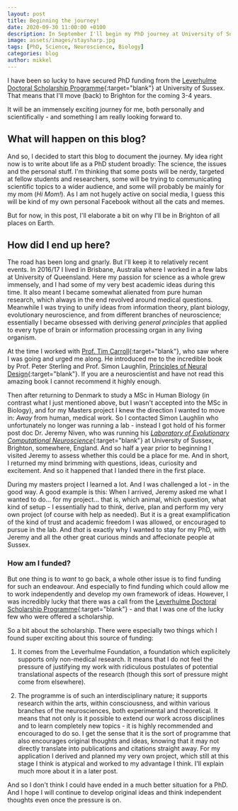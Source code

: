 ```yaml
---
layout: post
title: Beginning the journey!
date: 2020-09-30 11:00:00 +0100
description: In September I'll begin my PhD journey at University of Sussex in the group of Prof. Jeremy Niven, the Laboratory of Computational Evolutionary Neuroscience. 
image: assets/images/staysharp.jpg
tags: [PhD, Science, Neuroscience, Biology]
categories: blog
author: mikkel
---
```

I have been so lucky to have secured PhD funding from the [Leverhulme Doctoral Scholarship Programme][leverhulme]{:target="blank"} at University of Sussex. That means that I'll move (back) to Brighton for the coming 3-4 years. 

It will be an immensely exciting journey for me, both personally and scientifically - and something I am really looking forward to. 

## What will happen on this blog?
And so, I decided to start this blog to document the journey. 
My idea right now is to write about life as a PhD student broadly: The science, the issues and the personal stuff. I'm thinking that some posts will be nerdy, targeted at fellow students and researchers, some will be trying to communicating scientific topics to a wider audience, and some will probably be mainly for my mom (*Hi Mom!*). 
As I am not hugely active on social media, I guess this will be kind of my own personal Facebook without all the cats and memes.

But for now, in this post, I'll elaborate a bit on why I'll be in Brighton of all places on Earth.

## How did I end up here?
The road has been long and gnarly. But I'll keep it to relatively recent events. In 2016/17 I lived in Brisbane, Australia where I worked in a few labs at University of Queensland. Here my passion for science as a whole grew immensely, and I had some of my very best academic ideas during this time. It also meant I became somewhat alienated from pure human research, which always in the end revolved around medical questions. Meanwhile I was trying to unify ideas from information theory, plant biology, evolutionary neuroscience, and from different branches of neuroscience; essentially I became obsessed with deriving *general principles* that applied to every type of brain or information processing organ in any living organism. 

At the time I worked with [Prof. Tim Carroll][tim]{:target="blank"}, who saw where I was going and urged me along. He introduced me to the incredible book by Prof. Peter Sterling and Prof. Simon Laughlin, [Principles of Neural Design][neural-design]{:target="blank"}. If you are a neuroscientist and have not read this amazing book I cannot recommend it highly enough. 

Then after returning to Denmark to study a MSc in Human Biology (in contrast what I just mentioned above, but I wasn't accepted into the MSc in Biology), and for my Masters project I knew the direction I wanted to move in: *Away* from human, medical work. So I contacted Simon Laughlin who unfortunately no longer was running a lab - instead I got hold of his former post doc Dr. Jeremy Niven, who was running his [*Laboratory of Evolutionary Computational Neuroscience*][niven-lab]{:target="blank"} at University of Sussex, Brighton, somewhere, England. And so half a year prior to beginning I visited Jeremy to assess whether this could be a place for me. And in short, I returned my mind brimming with questions, ideas, curiosity and excitement. And so it happened that I landed there in the first place.

During my masters project I learned a lot. And I was challenged a lot - in the good way. A good example is this: When I arrived, Jeremy asked me what I wanted to do... for my project... that is, which animal, which question, what kind of setup - I essentially had to think, derive, plan and perform my very own project (of course with help as needed). But it is a great examplification of the kind of trust and academic freedom I was allowed, or encouraged to pursue in the lab. And *that* is exactly why I wanted to stay for my PhD, with Jeremy and all the other great curious minds and affecionate people at Sussex.

### How am I funded?
But one thing is to *want* to go back, a whole other issue is to find funding for such an endeavour. And especially to find funding which could allow me to work independently and develop my own framework of ideas. However, I was incredibly lucky that there was a call from the [Leverhulme Doctoral Scholarship Programme][leverhulme]{:target="blank"} - and that I was one of the lucky few who were offered a scholarship. 

So a bit about the scholarship. There were especially two things which I found super exciting about this source of funding: 

1. It comes from the Leverhulme Foundation, a foundation which explicitely supports only non-medical research. It means that I do not feel the pressure of justifying my work with ridiculous postulates of potential translational aspects of the research (though this sort of pressure might come from elsewhere). 

2. The programme is of such an interdisciplinary nature; it supports research within the arts, within consciousness, and within various branches of the neurosciences, both experimental and theoretical. It means that not only is it possible to extend our work across disciplines and to learn completely new topics - it is highly recommended and encouraged to do so. I get the sense that it is the sort of programme that also encourages original thoughts and ideas, knowing that it may not directly translate into publications and citations straight away. For my application I derived and planned my very own project, which still at this stage I think is atypical and worked to my advantage I think. I'll explain much more about it in a later post.

And so I don't think I could have ended in a much better situation for a PhD. And I hope I will continue to develop original ideas and think independent thoughts even once the pressure is on. 

[tim]: https://researchers.uq.edu.au/researcher/1850
[neural-design]: https://mitpress.mit.edu/books/principles-neural-design
[leverhulme]: https://www.sussex.ac.uk/sensation/index
[niven-lab]: http://www.sussex.ac.uk/lifesci/nivenlab/

